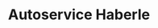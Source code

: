 ---
title: "Autoservice Haberle"
url: /achern/autoservice-haberle-waldulmer-strasse/
shop: Autowerkstatt
---